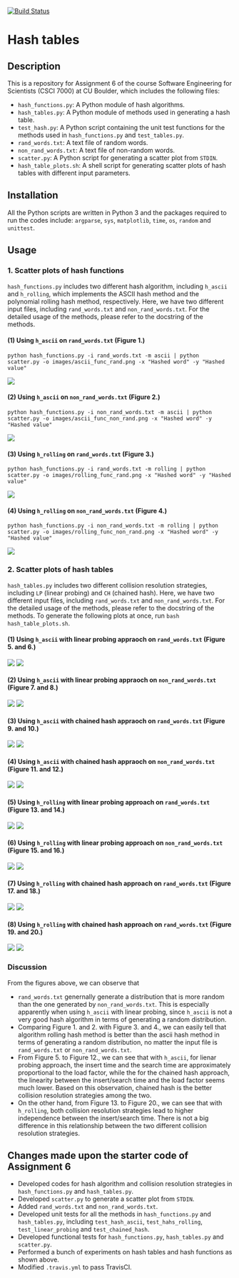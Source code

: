 [![Build Status](https://travis-ci.com/cu-swe4s-fall-2019/hash-tables-wehs7661.svg?branch=master)](https://travis-ci.com/cu-swe4s-fall-2019/hash-tables-wehs7661)
# Hash tables

## Description
This is a repository for Assignment 6 of the course Software Engineering for Scientists (CSCI 7000) at CU Boulder, which includes the following files:
- `hash_functions.py`: A Python module of hash algorithms.
- `hash_tables.py`: A Python module of methods used in generating a hash table. 
- `test_hash.py`: A Python script containing the unit test functions for the methods used in `hash_functions.py` and `test_tables.py`.
- `rand_words.txt`: A text file of random words.
- `non_rand_words.txt`: A text file of non-random words.
- `scatter.py`: A Python script for generating a scatter plot from `STDIN`.
- `hash_table_plots.sh`: A shell script for generating scatter plots of hash tables with different input parameters. 

## Installation
All the Python scripts are written in Python 3 and the packages required to run the codes include: `argparse`, `sys`, `matplotlib`, `time`, `os`, `random` and `unittest`.

## Usage
### 1. Scatter plots of hash functions
`hash_functions.py` includes two different hash algorithm, including `h_ascii` and `h_rolling`, which implements the ASCII hash method and the polynomial rolling hash method, respectively. Here, we have two different input files, including `rand_words.txt` and `non_rand_words.txt`. For the detailed usage of the methods, please refer to the docstring of the methods.
#### (1) Using `h_ascii` on `rand_words.txt` (Figure 1.)
```
python hash_functions.py -i rand_words.txt -m ascii | python scatter.py -o images/ascii_func_rand.png -x "Hashed word" -y "Hashed value"
```
![](images/ascii_func_rand.png)
#### (2) Using `h_ascii` on `non_rand_words.txt` (Figure 2.)
```
python hash_functions.py -i non_rand_words.txt -m ascii | python scatter.py -o images/ascii_func_non_rand.png -x "Hashed word" -y "Hashed value"
```
![](images/ascii_func_non_rand.png)
#### (3) Using `h_rolling` on `rand_words.txt` (Figure 3.)
```
python hash_functions.py -i rand_words.txt -m rolling | python scatter.py -o images/rolling_func_rand.png -x "Hashed word" -y "Hashed value"
```
![](images/rolling_func_rand.png)


#### (4) Using `h_rolling` on `non_rand_words.txt` (Figure 4.)
```
python hash_functions.py -i non_rand_words.txt -m rolling | python scatter.py -o images/rolling_func_non_rand.png -x "Hashed word" -y "Hashed value"
```
![](images/rolling_func_non_rand.png)

### 2. Scatter plots of hash tables
`hash_tables.py` includes two different collision resolution strategies, including `LP` (linear probing) and `CH` (chained hash). Here, we have two different input files, including `rand_words.txt` and `non_rand_words.txt`. For the detailed usage of the methods, please refer to the docstring of the methods. To generate the following plots at once, run `bash hash_table_plots.sh`. 
#### (1) Using `h_ascii` with linear probing appraoch on `rand_words.txt` (Figure 5. and 6.)
![](images/ascii_linear_rand_add.png)
![](images/ascii_linear_rand_search.png)
#### (2) Using `h_ascii` with linear probing appraoch on `non_rand_words.txt` (Figure 7. and 8.)
![](images/ascii_linear_nonrand_add.png)
![](images/ascii_linear_nonrand_search.png)
#### (3) Using `h_ascii` with chained hash appraoch on `rand_words.txt` (Figure 9. and 10.)
![](images/ascii_chained_rand_add.png)
![](images/ascii_chained_rand_search.png)
#### (4) Using `h_ascii` with chained hash appraoch on `non_rand_words.txt` (Figure 11. and 12.)
![](images/ascii_chained_nonrand_add.png)
![](images/ascii_chained_nonrand_search.png)
#### (5) Using `h_rolling` with linear probing approach on `rand_words.txt` (Figure 13. and 14.)
![](images/rolling_linear_rand_add.png)
![](images/rolling_linear_rand_search.png)
#### (6) Using `h_rolling` with linear probing approach on `non_rand_words.txt` (Figure 15. and 16.)
![](images/rolling_linear_nonrand_add.png)
![](images/rolling_linear_nonrand_search.png)
#### (7) Using `h_rolling` with chained hash approach on `rand_words.txt` (Figure 17. and 18.)
![](images/rolling_chained_rand_add.png)
![](images/rolling_chained_rand_search.png)
#### (8) Using `h_rolling` with chained hash approach on `rand_words.txt` (Figure 19. and 20.)
![](images/rolling_chained_nonrand_add.png)
![](images/rolling_chained_nonrand_search.png)

### Discussion
From the figures above, we can observe that
- `rand_words.txt` genernally generate a distribution that is more random than the one generated by `non_rand_words.txt`. This is especially apparently when using `h_ascii` with linear probing, since `h_ascii` is not a very good hash algorithm in terms of generating a random distribution.
- Comparing Figure 1. and 2. with Figure 3. and 4., we can easily tell that algorithm rolling hash method is better than the ascii hash method in terms of generating a random distribution, no matter the input file is `rand_words.txt` or `non_rand_words.txt`.
- From Figure 5. to Figure 12., we can see that with `h_ascii`, for lienar probing approach, the insert time and the search time are approximately proportional to the load factor, while the for the chained hash approach, the linearity between the insert/search time and the load factor seems much lower. Based on this observation, chained hash is the better collision resolution strategies among the two.
- On the other hand, from Figure 13. to Figure 20., we can see that with `h_rolling`, both collision resolution strategies lead to higher independence between the insert/search time. There is not a big difference in this relationship between the two different collision resolution strategies.

## Changes made upon the starter code of Assignment 6
- Developed codes for hash algorithm and collision resolution strategies in `hash_functions.py` and `hash_tables.py`.
- Developed `scatter.py` to generate a scatter plot from `STDIN`.
- Added `rand_words.txt` and `non_rand_words.txt`.
- Developed unit tests for all the methods in `hash_functions.py` and `hash_tables.py`, including `test_hash_ascii`, `test_hahs_rolling`, `test_linear_probing` and `test_chained_hash`.
- Developed functional tests for `hash_functions.py`, `hash_tables.py` and `scatter.py`.
- Performed a bunch of experiments on hash tables and hash functions as shown above. 
- Modified `.travis.yml` to pass TravisCI.

